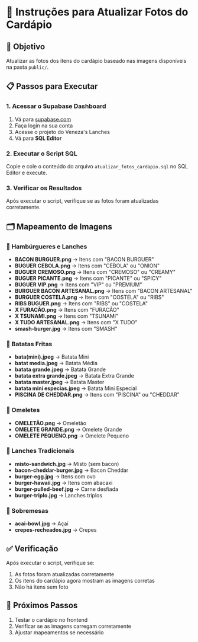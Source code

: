 # 📸 Instruções para Atualizar Fotos do Cardápio

## 🎯 Objetivo
Atualizar as fotos dos itens do cardápio baseado nas imagens disponíveis na pasta `public/`.

## 📋 Passos para Executar

### 1. Acessar o Supabase Dashboard
1. Vá para [supabase.com](https://supabase.com)
2. Faça login na sua conta
3. Acesse o projeto do Veneza's Lanches
4. Vá para **SQL Editor**

### 2. Executar o Script SQL
Copie e cole o conteúdo do arquivo `atualizar_fotos_cardapio.sql` no SQL Editor e execute.

### 3. Verificar os Resultados
Após executar o script, verifique se as fotos foram atualizadas corretamente.

## 🗂️ Mapeamento de Imagens

### 🍔 Hambúrgueres e Lanches
- **BACON BURGUER.png** → Itens com "BACON BURGUER"
- **BUGUER CEBOLA.png** → Itens com "CEBOLA" ou "ONION"
- **BUGUER CREMOSO.png** → Itens com "CREMOSO" ou "CREAMY"
- **BUGUER PICANTE.png** → Itens com "PICANTE" ou "SPICY"
- **BUGUER VIP.png** → Itens com "VIP" ou "PREMIUM"
- **BURGUER BACON ARTESANAL.png** → Itens com "BACON ARTESANAL"
- **BURGUER COSTELA.png** → Itens com "COSTELA" ou "RIBS"
- **RIBS BUGUER.png** → Itens com "RIBS" ou "COSTELA"
- **X FURACÃO.png** → Itens com "FURACÃO"
- **X TSUNAMI.png** → Itens com "TSUNAMI"
- **X TUDO ARTESANAL.png** → Itens com "X TUDO"
- **smash-burger.jpg** → Itens com "SMASH"

### 🍟 Batatas Fritas
- **bata(mini).jpeg** → Batata Mini
- **batat media.jpeg** → Batata Média
- **batata grande.jpeg** → Batata Grande
- **batata extra grande.jpeg** → Batata Extra Grande
- **batata master.jpeg** → Batata Master
- **batata mini especias.jpeg** → Batata Mini Especial
- **PISCINA DE CHEDDAR.png** → Itens com "PISCINA" ou "CHEDDAR"

### 🥚 Omeletes
- **OMELETÃO.png** → Omeletão
- **OMELETE GRANDE.png** → Omelete Grande
- **OMELETE PEQUENO.png** → Omelete Pequeno

### 🥪 Lanches Tradicionais
- **misto-sandwich.jpg** → Misto (sem bacon)
- **bacon-cheddar-burger.jpg** → Bacon Cheddar
- **burger-egg.jpg** → Itens com ovo
- **burger-hawaii.jpg** → Itens com abacaxi
- **burger-pulled-beef.jpg** → Carne desfiada
- **burger-triplo.jpg** → Lanches triplos

### 🍧 Sobremesas
- **acai-bowl.jpg** → Açaí
- **crepes-recheados.jpg** → Crepes

## ✅ Verificação
Após executar o script, verifique se:
1. As fotos foram atualizadas corretamente
2. Os itens do cardápio agora mostram as imagens corretas
3. Não há itens sem foto

## 🔄 Próximos Passos
1. Testar o cardápio no frontend
2. Verificar se as imagens carregam corretamente
3. Ajustar mapeamentos se necessário
